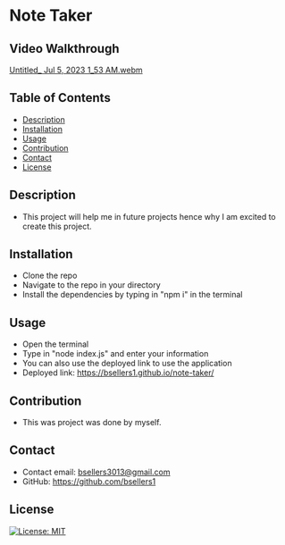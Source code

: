 # Note Taker

## Video Walkthrough
[Untitled_ Jul 5, 2023 1_53 AM.webm](https://github.com/bsellers1/note-taker/assets/132436242/d6f872aa-417c-44ff-9467-a213358da939)

## Table of Contents
- [Description](#description)
- [Installation](#installation)
- [Usage](#usage)
- [Contribution](#contribution)
- [Contact](#contact)
- [License](#license)

## Description
- This project will help me in future projects hence why I am excited to create this project.  
    
## Installation
- Clone the repo
- Navigate to the repo in your directory
- Install the dependencies by typing in "npm i" in the terminal
    
## Usage
- Open the terminal
- Type in "node index.js" and enter your information
- You can also use the deployed link to use the application
- Deployed link: https://bsellers1.github.io/note-taker/
    
## Contribution
- This was project was done by myself.
    
## Contact
- Contact email: bsellers3013@gmail.com 
- GitHub: https://github.com/bsellers1
    
## License
[![License: MIT](https://img.shields.io/badge/License-MIT-yellow.svg)](https://opensource.org/licenses/MIT)
